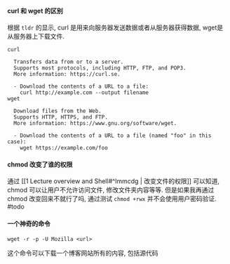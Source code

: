 #### curl 和 wget 的区别
根据 `tldr` 的显示, curl 是用来向服务器发送数据或者从服务器获得数据, wget是从服务器上下载文件.
```
curl

  Transfers data from or to a server.
  Supports most protocols, including HTTP, FTP, and POP3.
  More information: https://curl.se.

  - Download the contents of a URL to a file:
    curl http://example.com --output filename
wget

  Download files from the Web.
  Supports HTTP, HTTPS, and FTP.
  More information: https://www.gnu.org/software/wget.

  - Download the contents of a URL to a file (named "foo" in this case):
    wget https://example.com/foo
```

#### chmod 改变了谁的权限
通过 [[1 Lecture overview and Shell#^lmmcdg | 改变文件的权限]] 可以知道, chmod 可以让用户不允许访问文件, 修改文件夹内容等等. 但是如果我再通过 chmod 改变回来不就行了吗, 通过测试 `chmod +rwx` 并不会使用用户密码验证. #todo 

#### 一个神奇的命令

```
wget -r -p -U Mozilla <url>
```

这个命令可以下载一个博客网站所有的内容, 包括源代码